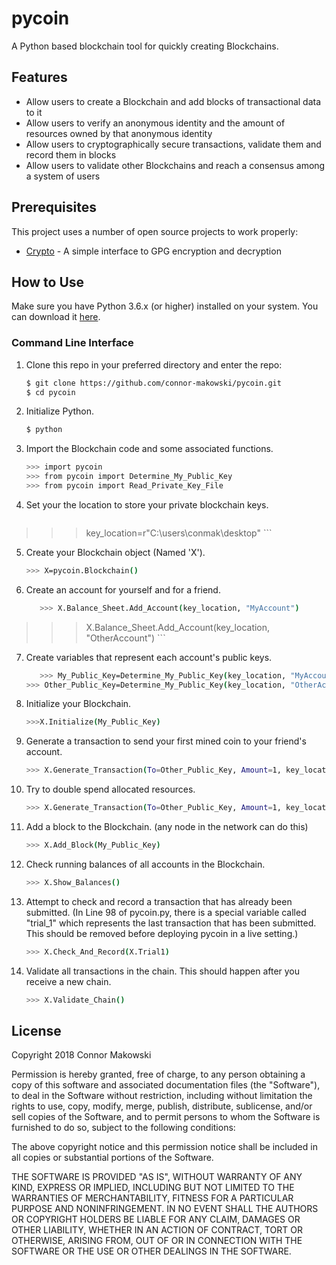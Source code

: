 pycoin
===============

A Python based blockchain tool for quickly creating Blockchains.

Features
--------

- Allow users to create a Blockchain and add blocks of transactional data to it
- Allow users to verify an anonymous identity and the amount of resources owned by that anonymous identity
- Allow users to cryptographically secure transactions, validate them and record them in blocks
- Allow users to validate other Blockchains and reach a consensus among a system of users

Prerequisites
-------------

This project uses a number of open source projects to work properly:

* [Crypto] - A simple interface to GPG encryption and decryption

How to Use
----------

Make sure you have Python 3.6.x (or higher) installed on your system. You can download it [here](https://www.python.org/downloads/).

### Command Line Interface

1. Clone this repo in your preferred directory and enter the repo:
    ```sh
    $ git clone https://github.com/connor-makowski/pycoin.git
    $ cd pycoin
    ```
2. Initialize Python.
    ```sh
    $ python
    ```
3. Import the Blockchain code and some associated functions.
    ```sh
    >>> import pycoin
	>>> from pycoin import Determine_My_Public_Key
	>>> from pycoin import Read_Private_Key_File
    ```
4. Set your the location to store your private blockchain keys.
    ```sh
  >>> key_location=r"C:\users\conmak\desktop"
    ```

5. Create your Blockchain object (Named 'X').
    ```sh
    >>> X=pycoin.Blockchain()
    ```

6. Create an account for yourself and for a friend.
    ```sh
	   >>> X.Balance_Sheet.Add_Account(key_location, "MyAccount")
  >>> X.Balance_Sheet.Add_Account(key_location, "OtherAccount")
    ```

7. Create variables that represent each account's public keys.
    ```sh
	   >>> My_Public_Key=Determine_My_Public_Key(key_location, "MyAccount")
	>>> Other_Public_Key=Determine_My_Public_Key(key_location, "OtherAccount")
    ```

8. Initialize your Blockchain.
    ```sh
	>>>X.Initialize(My_Public_Key)
    ```

9. Generate a transaction to send your first mined coin to your friend's account.
    ```sh
	>>> X.Generate_Transaction(To=Other_Public_Key, Amount=1, key_location, "MyAccount")
    ```

10. Try to double spend allocated resources.
    ```sh
	>>> X.Generate_Transaction(To=Other_Public_Key, Amount=1, key_location, "MyAccount")
    ```

11. Add a block to the Blockchain. (any node in the network can do this)
    ```sh
	>>> X.Add_Block(My_Public_Key)
    ```

12. Check running balances of all accounts in the Blockchain.
    ```sh
	>>> X.Show_Balances()
    ```

13. Attempt to check and record a transaction that has already been submitted. (In Line 98 of pycoin.py, there is a special variable called "trial_1" which represents the last transaction that has been submitted. This should be removed before deploying pycoin in a live setting.)
    ```sh
	>>> X.Check_And_Record(X.Trial1)
    ```
14. Validate all transactions in the chain. This should happen after you receive a new chain.
    ```sh
	>>> X.Validate_Chain()
    ```

License
-------

Copyright 2018 Connor Makowski

Permission is hereby granted, free of charge, to any person obtaining a copy of this software and associated documentation files (the "Software"), to deal in the Software without restriction, including without limitation the rights to use, copy, modify, merge, publish, distribute, sublicense, and/or sell copies of the Software, and to permit persons to whom the Software is furnished to do so, subject to the following conditions:

The above copyright notice and this permission notice shall be included in all copies or substantial portions of the Software.

THE SOFTWARE IS PROVIDED "AS IS", WITHOUT WARRANTY OF ANY KIND, EXPRESS OR IMPLIED, INCLUDING BUT NOT LIMITED TO THE WARRANTIES OF MERCHANTABILITY, FITNESS FOR A PARTICULAR PURPOSE AND NONINFRINGEMENT. IN NO EVENT SHALL THE AUTHORS OR COPYRIGHT HOLDERS BE LIABLE FOR ANY CLAIM, DAMAGES OR OTHER LIABILITY, WHETHER IN AN ACTION OF CONTRACT, TORT OR OTHERWISE, ARISING FROM, OUT OF OR IN CONNECTION WITH THE SOFTWARE OR THE USE OR OTHER DEALINGS IN THE SOFTWARE.

[//]: # (These are reference links used in the body of this note and get stripped out when the markdown processor does its job.)

[Crypto]: <https://pypi.org/project/crypto/>
